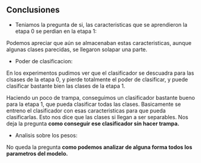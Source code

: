 ## Conclusiones

-  Teniamos la pregunta de si, las caracteristicas que se aprendieron la etapa 0 se perdian en la etapa 1:

Podemos apreciar que aún se almacenaban estas caracteristicas, aunque algunas clases parecidas, se llegaron solapar una parte.

- Poder de clasificacion:

En los experimentos pudimos ver que el clasificador se descuadra para las clsases de la etapa 0, y pierde totalmente el poder de clasificar, y puede
clasificar bastante bien las clases de la etapa 1. 

Haciendo un poco de trampa, conseguimos un clasificador bastante bueno para la etapa 1, que pueda clasificar todas las clases. Basicamente se entreno el clasificador 
con esas caracteristicas para que pueda clasificarlas. Esto nos dice que las clases si llegan a ser separables. Nos deja la pregunta **como conseguir ese clasificador
sin hacer trampa.**

- Analisis sobre los pesos:

No queda la pregunta **como podemos analizar de alguna forma todos los parametros del modelo.**

